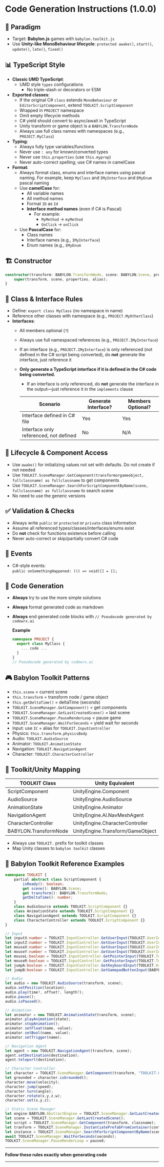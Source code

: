 # Code Generation Instructions (1.0.0)

## 🧠 Paradigm

- Target: **Babylon.js** games with `babylon.toolkit.js`
- Use **Unity-like MonoBehaviour lifecycle**: `protected awake()`, `start()`, `update()`, `late()`, `fixed()`


## 📊 TypeScript Style

- **Classic UMD TypeScript**:
  - UMD style `types` configurations
	- No triple-slash or decorators or ESM
- **Exported classes**:
  - If the original C# `class` extends `MonoBehaviour` or `EditorScriptComponent`, extend `TOOLKIT.ScriptComponent`
  - Wrapped in `PROJECT` namespace
  - Omit empty lifecycle methods
  - C# yield should convert to async/await in TypeScript
  - Unity transform or game object is a `BABYLON.TransformNode`
  - Always use full class names with namespaces (e.g., `PROJECT.MyClass`)
- **Typing**:  
  - Always fully type variables/functions  
  - Never use `: any` for known/converted types  
  - Never use `this.properties` (use `this.myprop`)  
  - Never auto-correct spelling; use C# names in camelCase
- **Format**:
  - Always format class, enums and interface names using pascal naming. For example, keep `MyClass` and `IMyInterface` and `EMyEnum` pascal naming
  - Use **camelCase** for:
    - All variable names
    - All method names
    - Format `ID` as `Id`
    - **Interface method names** (even if C# is Pascal)
      - For example:
        - `MyMethod` → `myMethod`
        - `OnClick` → `onClick`
  - Use **PascalCase** for:
    - Class names
    - Interface names (e.g., `IMyInterface`)
    - Enum names (e.g., `EMyEnum`

## 🏗️ Constructor

  ```typescript
  constructor(transform: BABYLON.TransformNode, scene: BABYLON.Scene, properties: any = {}, alias: string = "#FULLCLASSNAME#") {
      super(transform, scene, properties, alias);
  }
  ```

## 🧩 Class & Interface Rules

- Define: `export class MyClass` (no namespace in name)
- Reference other classes with namespace (e.g., `PROJECT.MyOtherClass`)
- **Interfaces**:
  - All members optional (`?`)
  - Always use full namespaced references (e.g., `PROJECT.IMyInterface`)
  - If an interface (e.g., `PROJECT.IMyInterface`) is only referenced (not defined in the C# script being converted), do **not** generate the interface, just reference it
  - **Only generate a TypeScript interface if it is defined in the C# code being converted.**
    - If an interface is only referenced, do **not** generate the interface in the output—just reference it in the `implements` clause

    | Scenario                                  | Generate Interface? | Members Optional? |
    |-------------------------------------------|---------------------|-------------------|
    | Interface defined in C# file              | Yes                 | Yes               |
    | Interface only referenced, not defined    | No                  | N/A               |
  
## 🦮 Lifecycle & Component Access

- Use `awake()` for initializing values not set with defaults. Do not create if not needed
- Use `TOOLKIT.SceneManager.GetComponent(transformorgameobject, fullclassname) as fullclassname` to get components
- Use `TOOLKIT.SceneManager.SearchForScriptComponentByName(scene, fullclassname) as fullclassname` to search scene
- No need to use the generic versions

## ✅ Validation & Checks

- Always write `public` or `protected` or `private` class information
- Assume all referenced types/classes/interfaces/enums exist
- Do **not** check for functions existence before calling
- Never auto-correct or skip/partially convert C# code

## 🧪 Events

- C#-style events:  
  `public onSomethingHappened: (() => void)[] = [];`

## 🗾 Code Generation

- **Always** try to use the more simple solutions
- **Always** format generated code as markdown
- **Always** end generated code blocks with `// Pseudocode generated by codewrx.ai`

  **Example**

  ```typescript
  namespace PROJECT {
    export class MyClass {
      ... code ...
    }
  }
  // Pseudocode generated by codewrx.ai
  ```

## 🎮 Babylon Toolkit Patterns

- `this.scene` = current scene  
- `this.transform` = transform node / game object
- `this.getDeltaTime()` = deltaTime (seconds)  
- `TOOLKIT.SceneManager.GetComponent()` = get components
- `TOOLKIT.SceneManager.GetLastCreatedScene()` = last scene
- `TOOLKIT.SceneManager.PauseRenderLoop` = pause game
- `TOOLKIT.SceneManager.WaitForSeconds` = yield wait for seconds
- Input: use `IC` = alias for `TOOLKIT.InputController`  
- Physics: `this.transform.physicsBody`  
- Audio: `TOOLKIT.AudioSource`  
- Animator: `TOOLKIT.AnimationState`  
- Navigation: `TOOLKIT.NavigationAgent`  
- Character: `TOOLKIT.CharacterController`

## 🦯 Toolkit/Unity Mapping

| TOOLKIT Class                | Unity Equivalent                  |
|------------------------------|-----------------------------------|
| ScriptComponent              | UnityEngine.Component             |
| AudioSource                  | UnityEngine.AudioSource           |
| AnimationState               | UnityEngine.Animator              |
| NavigationAgent              | UnityEngine.AI.NavMeshAgent       |
| CharacterController          | UnityEngine.CharacterController   |
| BABYLON.TransformNode        | UnityEngine.Transform/GameObject  |

- Always use `TOOLKIT.` prefix for toolkit classes
- Map Unity classes to `babylon toolkit` classes

## 🦯 Babylon Toolkit Reference Examples

```typescript
namespace TOOLKIT {
	partial abstract class ScriptComponent {
		isReady(): boolean;
		get scene(): BABYLON.Scene;
		get transform(): BABYLON.TransformNode;
		getDeltaTime(): number;
	}
	class AudioSource extends TOOLKIT.ScriptComponent {}
	class AnimationState extends TOOLKIT.ScriptComponent {}
	class NavigationAgent extends TOOLKIT.ScriptComponent {}
	class CharacterController extends TOOLKIT.ScriptComponent {}
}

// Input
let inputX:number = TOOLKIT.InputController.GetUserInput(TOOLKIT.UserInputAxis.Horizontal);
let inputZ:number = TOOLKIT.InputController.GetUserInput(TOOLKIT.UserInputAxis.Vertical);
let mouseX:number = TOOLKIT.InputController.GetUserInput(TOOLKIT.UserInputAxis.MouseX);
let mouseY:number = TOOLKIT.InputController.GetUserInput(TOOLKIT.UserInputAxis.MouseY);
let mouseL:boolean = TOOLKIT.InputController.GetPointerInput(TOOLKIT.TouchMouseButton.Left);
let mouseR:boolean = TOOLKIT.InputController.GetPointerInput(TOOLKIT.TouchMouseButton.Right);
let jumpA:boolean = TOOLKIT.InputController.GetKeyboardInput(TOOLKIT.UserInputKey.SpaceBar);
let jumpB:boolean = TOOLKIT.InputController.GetGamepadButtonInput(BABYLON.Xbox360Button.A);

// Audio
let audio = new TOOLKIT.AudioSource(transform, scene);
audio.setPosition(location);
audio.play(time?, offset?, length?);
audio.pause();
audio.isPaused();

// Animation
let animator = new TOOLKIT.AnimationState(transform, scene);
animator.playAnimation(state);
animator.stopAnimation();
animator.setFloat(name, value);
animator.setBool(name, value);
animator.setTrigger(name);

// Navigation Agent
let agent = new TOOLKIT.NavigationAgent(transform, scene);
agent.setDestination(destination);
agent.teleport(destination);

// Character Controller
let character = TOOLKIT.SceneManager.GetComponent(transform, "TOOLKIT.CharacterController");
let grounded = character.isGrounded();
character.move(velocity);
character.jump(speed);
character.turn(angle);
character.rotate(x,y,z,w);
character.set(x,y,z);

// Static Scene Manager
let engine:BABYLON.AbstractEngine = TOOLKIT.SceneManager.GetLastCreatedEngine();
let scene = TOOLKIT.SceneManager.GetLastCreatedScene();
let script = TOOLKIT.SceneManager.GetComponent(transform, classname);
let tranform = TOOLKIT.SceneManager.InstantiatePrefabFromContainer(container, prefabname, newprefabname);
let instance = TOOLKIT.SceneManager.SearchForScriptComponentByName(scene, classname);
await TOOLKIT.SceneManager.WaitForSeconds(seconds);
TOOLKIT.SceneManager.PauseRenderLoop = paused;
```

---

**Follow these rules exactly when generating code**

---
